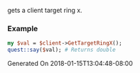gets a client target ring x.
### Example

```perl
my $val = $client->GetTargetRingX();
quest::say($val); # Returns double
```


Generated On 2018-01-15T13:04:48-08:00